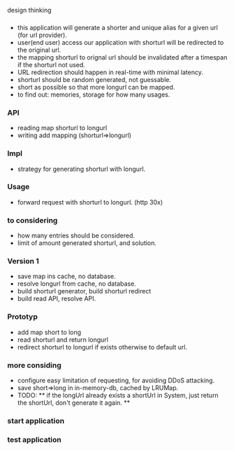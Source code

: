 design thinking
###
* this application will generate a shorter and unique alias for a given url (for url provider).
* user(end user) access our application with shorturl will be redirected to the original url.
* the mapping shorturl to orignal url should be invalidated after a timespan if the shorturl not used.
* URL redirection should happen in real-time with minimal latency.
* shorturl should be random generated, not guessable.
* short as possible so that more longurl can be mapped.
* to find out:  memories, storage for how many usages.
### API
* reading map shorturl to longurl
* writing add mapping (shorturl=>longurl)

### Impl
* strategy for generating shorturl with longurl.

### Usage
* forward request with shorturl to longurl. (http 30x)

### to considering
* how many entries should be considered.
* limit of amount generated shorturl, and solution.

### Version 1
* save map ins cache, no database.
* resolve longurl from cache, no database.
* build shorturl generator, build shorturl redirect
* build read API, resolve API.

### Prototyp 
* add map short to long
* read shorturl and return longurl
* redirect shorturl to longurl if exists otherwise to default url.

### more considing
* configure easy limitation of requesting, for avoiding DDoS attacking.
* save short=>long in in-memory-db, cached by LRUMap.
* TODO: 
** if the longUrl already exists a shortUrl in System, just return the shortUrl, don't generate it again.
**  
### start application

### test application
